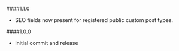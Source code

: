 ####1.1.0
- SEO fields now present for registered public custom post types.

####1.0.0
- Initial commit and release
